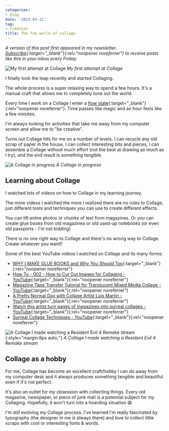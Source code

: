 ```yaml
---
categories:
- blog
date: '2023-04-12'
tag:
- Creation
title: The fun world of collage
---
```


_A version of this post first appeared in my newsletter. [Subscribe](https://designinsight.substack.com/){:target="\_blank"}{:rel="noopener noreferrer"} to receive posts like this in your inbox every Friday._

![My first attempt at Collage
](https://substackcdn.com/image/fetch/f_auto,q_auto:good,fl_progressive:steep/https%3A%2F%2Fsubstack-post-media.s3.amazonaws.com%2Fpublic%2Fimages%2F31f4b07c-7fbb-45c5-83d1-44c388932f60_859x859.jpeg)
_My first attempt at Collage_

I finally took the leap recently and started Collaging.

The whole process is a super relaxing way to spend a few hours. It's a manual craft that allows me to completely tune out the world.

Every time I work on a Collage I enter a [flow state](<https://en.wikipedia.org/wiki/Flow_(psychology)>){:target="\_blank"}{:rel="noopener noreferrer"}. Time passes like magic and an hour feels like a few minutes.

I'm always looking for activities that take me away from my computer screen and allow me to "be creative".

Turns out Collage hits for me on a number of levels. I can recycle any old scrap of paper in the house, I can collect interesting bits and pieces, I can assemble a Collage without much effort (not the best at drawing as much as I try), and the end result is something tangible.

![A Collage in progress
](https://substackcdn.com/image/fetch/w_1272,c_limit,f_webp,q_auto:good,fl_progressive:steep/https%3A%2F%2Fsubstack-post-media.s3.amazonaws.com%2Fpublic%2Fimages%2Fb931fbfe-c838-4963-a7b4-9465fe5e4105_859x859.jpeg)
_A Collage in progress_

## Learning about Collage

I watched lots of videos on how to Collage in my learning journey.

The more videos I watched the more I realized there are no rules to Collage, just different tools and techniques you can use to create different effects.

You can lift entire photos or chunks of text from magazines. Or you can create glue books from old magazines or old used-up notebooks (or even old passports - I'm not kidding)

There is no one right way to Collage and there's no wrong way to Collage. Create whatever you want!!

Some of the best YouTube videos I watched on Collage and its many forms:

- [WHY I MAKE GLUE BOOKS and Why You Should Too](https://youtu.be/sR7PMBF7Rcs){:target="\_blank"}{:rel="noopener noreferrer"}
- [How To - 002 - How to Cut Out Images for Collaging - YouTube](https://youtu.be/EfliO_D78QE){:target="\_blank"}{:rel="noopener noreferrer"}
- [Magazine Tape Transfer Tutorial for Translucent Mixed Media Collage - YouTube](https://youtu.be/DahegbsLBLI){:target="\_blank"}{:rel="noopener noreferrer"}
- [A Pretty Normal Day with Collage Artist Luis Martin - YouTube](https://youtu.be/EdW_kw6SlY8){:target="\_blank"}{:rel="noopener noreferrer"}
- [Watch this artist turn pages of magazines into surreal collages - YouTube](https://youtu.be/rzh607-fwUM){:target="\_blank"}{:rel="noopener noreferrer"}
- [Surreal Collage Techniques - YouTube](https://youtu.be/1hgPInGRJEg){:target="\_blank"}{:rel="noopener noreferrer"}

![A Collage I made watching a Resident Evil 4 Remake stream
](https://substackcdn.com/image/fetch/w_1272,c_limit,f_webp,q_auto:good,fl_progressive:steep/https%3A%2F%2Fsubstack-post-media.s3.amazonaws.com%2Fpublic%2Fimages%2Fa571f122-8172-4d3c-afcd-079fd2d950b1_583x923.jpeg){:style="margin:8px auto;"}
_A Collage I made watching a Resident Evil 4 Remake stream_

## Collage as a hobby

For me, Collage has become an excellent craft/hobby I can do away from my computer desk and it always produces something tangible and beautiful even if it's not perfect.

It's also an outlet for my obsession with collecting things. Every old magazine, newspaper, or piece of junk mail is a potential subject for my Collaging. Hopefully, it won't turn into a hoarding situation 😅

I'm still evolving my Collage process. I've learned I'm really fascinated by typography (the designer in me is always there) and love to collect little scraps with cool or interesting fonts & words.